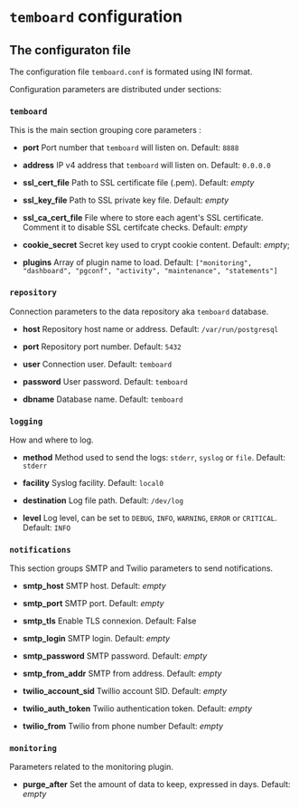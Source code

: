# `temboard` configuration

## The configuraton file

The configuration file `temboard.conf` is formated using INI format.

Configuration parameters are distributed under sections:


### `temboard`

This is the main section grouping core parameters :


  - **port**
  Port number that `temboard` will listen on.
  Default: `8888`

  - **address**
  IP v4 address that `temboard` will listen on.
  Default: `0.0.0.0`

  - **ssl_cert_file**
  Path to SSL certificate file (.pem).
  Default: *empty*

  - **ssl_key_file**
  Path to SSL private key file.
  Default: *empty*

  - **ssl_ca_cert_file**
  File where to store each agent's SSL certificate. Comment it to disable SSL
  certifcate checks.
  Default: *empty*

  - **cookie_secret**
  Secret key used to crypt cookie content.
  Default: *empty*;

  - **plugins**
  Array of plugin name to load.
  Default: `["monitoring", "dashboard", "pgconf", "activity", "maintenance",
  "statements"]`


### `repository`

Connection parameters to the data repository aka `temboard` database.


  - **host**
  Repository host name or address.
  Default: `/var/run/postgresql`

  - **port**
  Repository port number.
  Default: `5432`

  - **user**
  Connection user.
  Default: `temboard`

  - **password**
  User password.
  Default: `temboard`

  - **dbname**
  Database name.
  Default: `temboard`


### `logging`

How and where to log.


  - **method**
  Method used to send the logs: `stderr`, `syslog` or `file`.
  Default: `stderr`

  - **facility**
  Syslog facility.
  Default: `local0`

  - **destination**
  Log file path.
  Default: `/dev/log`

  - **level**
  Log level, can be set to `DEBUG`, `INFO`, `WARNING`, `ERROR` or `CRITICAL`.
  Default: `INFO`


### `notifications`

This section groups SMTP and Twilio parameters to send notifications.


  - **smtp_host**
  SMTP host.
  Default: *empty*

  - **smtp_port**
  SMTP port.
  Default: *empty*

  - **smtp_tls**
  Enable TLS connexion.
  Default: False

  - **smtp_login**
  SMTP login.
  Default: *empty*

  - **smtp_password**
  SMTP password.
  Default: *empty*

  - **smtp_from_addr**
  SMTP from address.
  Default: *empty*

  - **twilio_account_sid**
  Twillio account SID.
  Default: *empty*

  - **twilio_auth_token**
  Twilio authentication token.
  Default: *empty*

  - **twilio_from**
  Twilio from phone number
  Default: *empty*


### `monitoring`

Parameters related to the monitoring plugin.


  - **purge_after**
  Set the amount of data to keep, expressed in days.
  Default: *empty*
